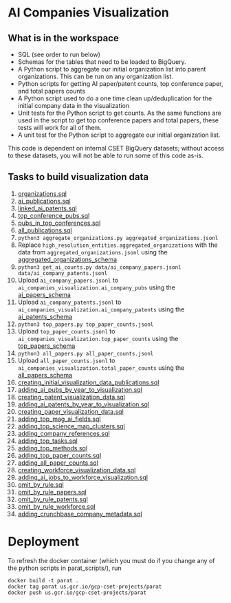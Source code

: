 # AI Companies Visualization

## What is in the workspace

* SQL (see order to run below)
* Schemas for the tables that need to be loaded to BigQuery.
* A Python script to aggregate our initial organization list into parent organizations. This can be run on any organization list.  
* Python scripts for getting AI paper/patent counts, top conference paper, and total papers counts
* A Python script used to do a one time clean up/deduplication for the initial company data in the visualization
* Unit tests for the Python script to get counts. As the same functions are used in the
script to get top conference papers and total papers, these tests will work for all of them.
* A unit test for the Python script to aggregate our initial organization list.

This code is dependent on internal CSET BigQuery datasets; without access to these datasets, you will not be able to
run some of this code as-is.

## Tasks to build visualization data

1. [organizations.sql](sql/organizations.sql)
2. [ai_publications.sql](sql/ai_publications.sql)
3. [linked_ai_patents.sql](sql/linked_ai_patents.sql)
4. [top_conference_pubs.sql](sql/top_conference_pubs.sql)
5. [pubs_in_top_conferences.sql](sql/pubs_in_top_conferences.sql)
6. [all_publications.sql](sql/all_publications.sql)
7. `python3 aggregate_organizations.py aggregated_organizations.jsonl`
8. Replace `high_resolution_entities.aggregated_organizations` with the data from `aggregated_organizations.jsonl` using the [aggregated_organizations_schema](schemas/aggregated_organizations_schema.json)
9. `python3 get_ai_counts.py data/ai_company_papers.jsonl data/ai_company_patents.jsonl` 
10. Upload `ai_company_papers.jsonl` to `ai_companies_visualization.ai_company_pubs` using the [ai_papers_schema](schemas/ai_papers_schema.json)
11. Upload `ai_company_patents.jsonl` to `ai_companies_visualization.ai_company_patents` using the [ai_patents_schema](schemas/ai_patents_schema.json)
12. `python3 top_papers.py top_paper_counts.jsonl`
13. Upload `top_paper_counts.jsonl` to `ai_companies_visualization.top_paper_counts` using the [top_papers_schema](schemas/top_papers_schema.json)
14. `python3 all_papers.py all_paper_counts.jsonl`
15. Upload `all_paper_counts.jsonl` to `ai_companies_visualization.total_paper_counts` using the [all_papers_schema](schemas/all_papers_schema.json)
16. [creating_initial_visualization_data_publications.sql](sql/creating_initial_visualization_data_publications.sql)
17. [adding_ai_pubs_by_year_to_visualization.sql](sql/adding_ai_pubs_by_year_to_visualization.sql)
18. [creating_patent_visualization_data.sql](sql/creating_patent_visualization_data.sql)
19. [adding_ai_patents_by_year_to_visualization.sql](sql/adding_ai_patents_by_year_to_visualization.sql)
20. [creating_paper_visualization_data.sql](sql/creating_paper_visualization_data.sql)
21. [adding_top_mag_ai_fields.sql](sql/adding_top_mag_ai_fields.sql)
22. [adding_top_science_map_clusters.sql](sql/adding_top_science_map_clusters.sql)
23. [adding_company_references.sql](sql/adding_company_references.sql)
24. [adding_top_tasks.sql](sql/adding_top_tasks.sql)
25. [adding_top_methods.sql](sql/adding_top_methods.sql)
26. [adding_top_paper_counts.sql](sql/adding_top_paper_counts.sql)
27. [adding_all_paper_counts.sql](sql/adding_all_paper_counts.sql)
28. [creating_workforce_visualization_data.sql](sql/creating_workforce_visualization_data.sql)
29. [adding_ai_jobs_to_workforce_visualization.sql](sql/adding_ai_jobs_to_workforce_visualization.sql)
30. [omit_by_rule.sql](sql/omit_by_rule.sql)
31. [omit_by_rule_papers.sql](sql/omit_by_rule_papers.sql)
32. [omit_by_rule_patents.sql](sql/omit_by_rule_patents.sql)
33. [omit_by_rule_workforce.sql](sql/omit_by_rule_workforce.sql)
34. [adding_crunchbase_company_metadata.sql](sql/adding_crunchbase_company_metadata.sql)

# Deployment

To refresh the docker container (which you must do if you change any of the python scripts in parat_scripts/), run

```
docker build -t parat .
docker tag parat us.gcr.io/gcp-cset-projects/parat
docker push us.gcr.io/gcp-cset-projects/parat
```